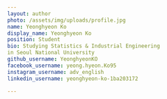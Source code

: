 ```yaml
---
layout: author
photo: /assets/img/uploads/profile.jpg
name: Yeonghyeon Ko
display_name: Yeonghyeon Ko
position: Student
bio: Studying Statistics & Industrial Engineering 
in Seoul National University
github_username: YeonghyeonKO
facebook_username: yeong.hyeon.Ko95
instagram_username: adv_english
linkedin_username: yeonghyeon-ko-1ba203172

---
```


